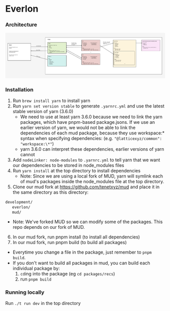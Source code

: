 # Everlon

### Architecture

![architecture](./architecture.png)

### Installation

1. Run `brew install yarn` to install yarn
2. Run `yarn set version stable` to generate `.yarnrc.yml` and use the latest stable version of yarn (3.6.0)
   - We need to use at least yarn 3.6.0 because we need to link the yarn packages, which have pnpm-based package.jsons.
     If we use an earlier version of yarn, we would not be able to link the dependencies of each mud package, because they use workspace:\* syntax
     when specifying dependencies: (e.g. `"@latticexyz/common": "workspace:\*"`)
   - yarn 3.6.0 can interpret these dependencies, earlier versions of yarn cannot
3. Add `nodeLinker: node-modules` to `.yarnrc.yml` to tell yarn that we want our dependencies to be stored in node_modules files
4. Run `yarn install` at the top directory to install dependencies
   - Note: Since we are using a local fork of MUD, yarn will symlink each of mud's packages inside the node_modules file at the top directory.
5. Clone our mud fork at https://github.com/tenetxyz/mud and place it in the same directory as this directory:

```
development/
   everlon/
   mud/
```

- Note: We've forked MUD so we can modify some of the packages. This repo depends on our fork of MUD.

6. In our mud fork, run pnpm install (to install all dependencies)
7. In our mud fork, run pnpm build (to build all packages)

- Everytime you change a file in the package, just remember to `pnpm build`.
- If you don't want to build all packages in mud, you can build each individual package by:
  1. `cd`ing into the package (eg `cd packages/recs`)
  2. run `pnpm build`

### Running locally

Run `./t run dev` in the top directory
